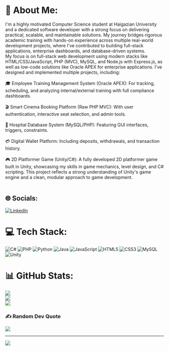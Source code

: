 # 💫 About Me:
I'm a highly motivated Computer Science student at Haigazian University and a dedicated software developer with a strong focus on delivering practical, scalable, and maintainable solutions. My journey bridges rigorous academic training with hands-on experience across multiple real-world development projects, where I've contributed to building full-stack applications, enterprise dashboards, and database-driven systems.<br>My focus is on full-stack web development using modern stacks like HTML/CSS/JavaScript, PHP (MVC), MySQL, and Node.js with Express.js, as well as low-code solutions like Oracle APEX for enterprise applications. I've designed and implemented multiple projects, including:<br><br>🎓 Employee Training Management System (Oracle APEX): For tracking, scheduling, and analyzing internal/external training with full compliance dashboards.<br><br>🎬 Smart Cinema Booking Platform (Raw PHP MVC): With user authentication, interactive seat selection, and admin tools.<br><br>🏥 Hospital Database System (MySQL/PHP): Featuring GUI interfaces, triggers, constraints.<br><br>💳 Digital Wallet Platform: Including deposits, withdrawals, and transaction history.<br><br>🎮 2D Platformer Game (Unity/C#): 
A fully developed 2D platformer game built in Unity, showcasing my skills in game mechanics, level design, and C# scripting. This project reflects a strong understanding of Unity's game engine and a clean, modular approach to game development.<br><br>


## 🌐 Socials:
[![LinkedIn](https://img.shields.io/badge/LinkedIn-%230077B5.svg?logo=linkedin&logoColor=white)](https://linkedin.com/in/https://www.linkedin.com/in/mahmoud-al-hajj/) 

# 💻 Tech Stack:
![C#](https://img.shields.io/badge/c%23-%23239120.svg?style=for-the-badge&logo=csharp&logoColor=white) ![PHP](https://img.shields.io/badge/php-%23777BB4.svg?style=for-the-badge&logo=php&logoColor=white) ![Python](https://img.shields.io/badge/python-3670A0?style=for-the-badge&logo=python&logoColor=ffdd54) ![Java](https://img.shields.io/badge/java-%23ED8B00.svg?style=for-the-badge&logo=openjdk&logoColor=white) ![JavaScript](https://img.shields.io/badge/javascript-%23323330.svg?style=for-the-badge&logo=javascript&logoColor=%23F7DF1E) ![HTML5](https://img.shields.io/badge/html5-%23E34F26.svg?style=for-the-badge&logo=html5&logoColor=white) ![CSS3](https://img.shields.io/badge/css3-%231572B6.svg?style=for-the-badge&logo=css3&logoColor=white) ![MySQL](https://img.shields.io/badge/mysql-4479A1.svg?style=for-the-badge&logo=mysql&logoColor=white) ![Unity](https://img.shields.io/badge/unity-%23000000.svg?style=for-the-badge&logo=unity&logoColor=white)
# 📊 GitHub Stats:
![](https://github-readme-stats.vercel.app/api?username=Mahmoud-Al-Hajj&theme=dark&hide_border=false&include_all_commits=false&count_private=false)<br/>
![](https://nirzak-streak-stats.vercel.app/?user=Mahmoud-Al-Hajj&theme=dark&hide_border=false)<br/>
![](https://github-readme-stats.vercel.app/api/top-langs/?username=Mahmoud-Al-Hajj&theme=dark&hide_border=false&include_all_commits=false&count_private=false&layout=compact)

### ✍️ Random Dev Quote
![](https://quotes-github-readme.vercel.app/api?type=horizontal&theme=radical)

---
[![](https://visitcount.itsvg.in/api?id=Mahmoud-Al-Hajj&icon=0&color=0)](https://visitcount.itsvg.in)

<!-- Proudly created with GPRM ( https://gprm.itsvg.in ) -->
